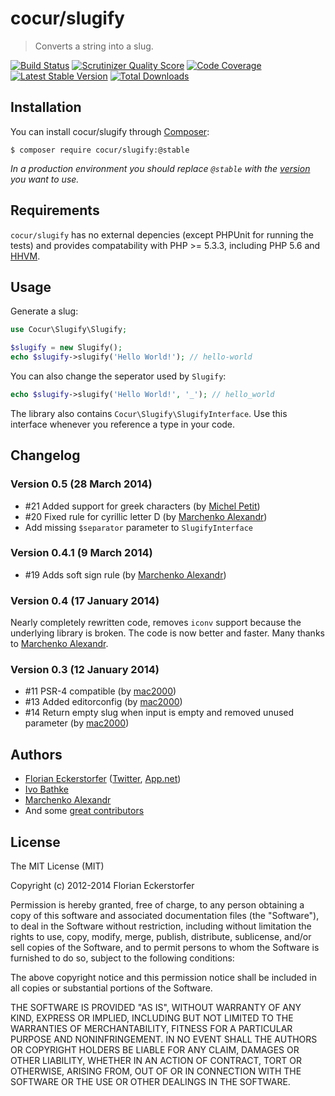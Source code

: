 cocur/slugify
=============

> Converts a string into a slug.

[![Build Status](https://travis-ci.org/cocur/slugify.png?branch=master)](https://travis-ci.org/cocur/slugify)
[![Scrutinizer Quality Score](https://scrutinizer-ci.com/g/cocur/slugify/badges/quality-score.png?s=6dc4ff1137d4405f75be9e98c74b1b70fcfdffaa)](https://scrutinizer-ci.com/g/cocur/slugify/)
[![Code Coverage](https://scrutinizer-ci.com/g/cocur/slugify/badges/coverage.png?s=27306b142814efca5c7a99984d01a073e453309f)](https://scrutinizer-ci.com/g/cocur/slugify/)
[![Latest Stable Version](https://poser.pugx.org/cocur/slugify/v/stable.png)](https://packagist.org/packages/cocur/slugify)
[![Total Downloads](https://poser.pugx.org/cocur/slugify/downloads.png)](https://packagist.org/packages/cocur/slugify)


Installation
------------

You can install cocur/slugify through [Composer](https://getcomposer.org):

```shell
$ composer require cocur/slugify:@stable
```

*In a production environment you should replace `@stable` with the [version](https://github.com/cocur/slugify/releases) you want to use.*


Requirements
------------

`cocur/slugify` has no external depencies (except PHPUnit for running the tests) and provides compatability with PHP >= 5.3.3, including PHP 5.6 and [HHVM](http://hhvm.com).


Usage
-----

Generate a slug:

```php
use Cocur\Slugify\Slugify;

$slugify = new Slugify();
echo $slugify->slugify('Hello World!'); // hello-world
```

You can also change the seperator used by `Slugify`:

```php
echo $slugify->slugify('Hello World!', '_'); // hello_world
```

The library also contains `Cocur\Slugify\SlugifyInterface`. Use this interface whenever you reference a type in your code.


Changelog
---------

### Version 0.5 (28 March 2014)

- #21 Added support for greek characters (by [Michel Petit](https://github.com/malenkiki))
- #20 Fixed rule for cyrillic letter D (by [Marchenko Alexandr](https://github.com/cocur/slugify/pull/20))
- Add missing `$separator` parameter to `SlugifyInterface`

### Version 0.4.1 (9 March 2014)

- #19 Adds soft sign rule (by [Marchenko Alexandr](https://github.com/mac2000))

### Version 0.4 (17 January 2014)

Nearly completely rewritten code, removes `iconv` support because the underlying library is broken. The code is now better and faster. Many thanks to [Marchenko Alexandr](http://mac-blog.org.ua).

### Version 0.3 (12 January 2014)

- #11 PSR-4 compatible (by [mac2000](https://github.com/mac2000))
- #13 Added editorconfig (by [mac2000](https://github.com/mac2000))
- #14 Return empty slug when input is empty and removed unused parameter (by [mac2000](https://github.com/mac2000))


Authors
-------

- [Florian Eckerstorfer](http://florian.ec) ([Twitter](http://twitter.com/Florian_), [App.net](http://app.net/florian))
- [Ivo Bathke](https://github.com/ivoba)
- [Marchenko Alexandr](http://mac-blog.org.ua)
- And some [great contributors](https://github.com/cocur/slugify/graphs/contributors)


License
-------

The MIT License (MIT)

Copyright (c) 2012-2014 Florian Eckerstorfer

Permission is hereby granted, free of charge, to any person obtaining a copy of this software and associated
documentation files (the "Software"), to deal in the Software without restriction, including without limitation the
rights to use, copy, modify, merge, publish, distribute, sublicense, and/or sell copies of the Software, and to permit
persons to whom the Software is furnished to do so, subject to the following conditions:

The above copyright notice and this permission notice shall be included in all copies or substantial portions of the
Software.

THE SOFTWARE IS PROVIDED "AS IS", WITHOUT WARRANTY OF ANY KIND, EXPRESS OR IMPLIED, INCLUDING BUT NOT LIMITED TO THE
WARRANTIES OF MERCHANTABILITY, FITNESS FOR A PARTICULAR PURPOSE AND NONINFRINGEMENT. IN NO EVENT SHALL THE AUTHORS OR
COPYRIGHT HOLDERS BE LIABLE FOR ANY CLAIM, DAMAGES OR OTHER LIABILITY, WHETHER IN AN ACTION OF CONTRACT, TORT OR
OTHERWISE, ARISING FROM, OUT OF OR IN CONNECTION WITH THE SOFTWARE OR THE USE OR OTHER DEALINGS IN THE SOFTWARE.
